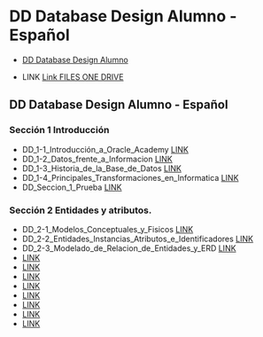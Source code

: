 # DD Database Design Alumno - Español

* [DD Database Design Alumno](https://myacademy.oracle.com/lmt/clmslearningpathdetails.prmain?in_sessionId=3A5218413503552J&in_learningPathId=72451558&in_from_module=LMTLOGIN.PRMENU)


* LINK [Link FILES ONE DRIVE](https://ipciisa-my.sharepoint.com/:f:/r/personal/emmanuel_nieto_munoz_ciisa_cl/Documents/REPO-FILES/oracle-academy-DD-Database-Design?csf=1&web=1&e=JTmeBX)


## DD Database Design Alumno - Español


### Sección 1 Introducción
* DD_1-1_Introducción_a_Oracle_Academy [LINK]()
* DD_1-2_Datos_frente_a_Informacion [LINK]()
* DD_1-3_Historia_de_la_Base_de_Datos [LINK]()
* DD_1-4_Principales_Transformaciones_en_Informatica [LINK]()
* DD_Seccion_1_Prueba [LINK]()


### Sección 2 Entidades y atributos.
* DD_2-1_Modelos_Conceptuales_y_Fisicos [LINK]()
* DD_2-2_Entidades_Instancias_Atributos_e_Identificadores [LINK]()
* DD_2-3_Modelado_de_Relacion_de_Entidades_y_ERD [LINK]()
*  [LINK]()
*  [LINK]()
*  [LINK]()
*  [LINK]()
*  [LINK]()
*  [LINK]()
*  [LINK]()
*  [LINK]()
 